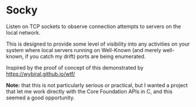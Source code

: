 Socky
=====

Listen on TCP sockets to observe connection attempts to servers on the local network.

This is designed to provide some level of visibility into any activities on your system where local servers
running on Well-Known (and merely well-known, if you catch my drift) ports are being enumerated.

Inspired by the proof of concept of this demonstrated by https://wybiral.github.io/wtf/

**Note:** that this is not particularly serious or practical, but I wanted a project that let me work directly
with the Core Foundation APIs in C, and this seemed a good opportunity.
